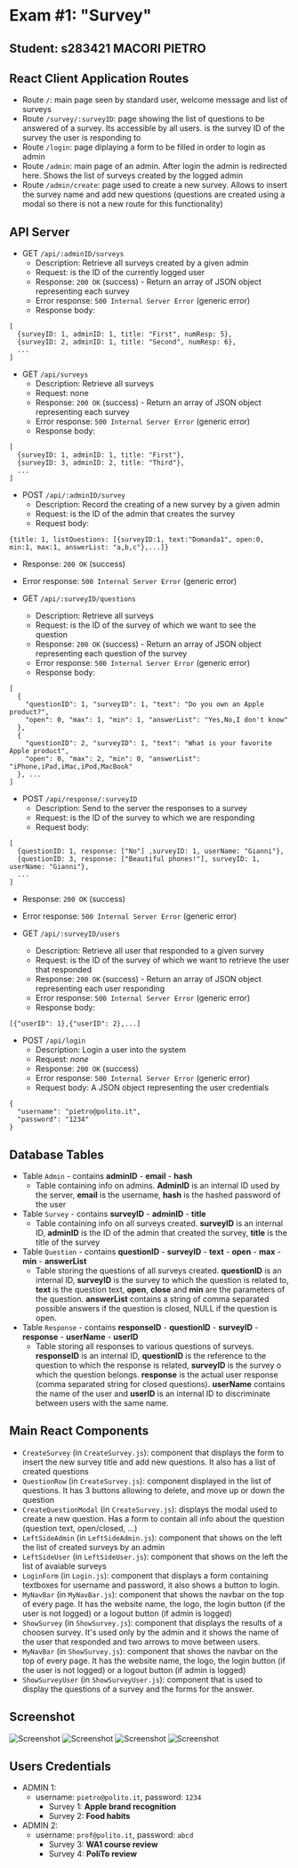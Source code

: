 # Exam #1: "Survey"
## Student: s283421 MACORI PIETRO 

## React Client Application Routes

- Route `/`: main page seen by standard user, welcome message and list of surveys
- Route `/survey/:surveyID`: page showing the list of questions to be answered of a survey. Its accessible by all users. <surveyID> is the survey ID of the survey the user is responding to
- Route `/login`: page diplaying a form to be filled in order to login as admin
- Route `/admin`: main page of an admin. After login the admin is redirected here. Shows the list of surveys created by the logged admin
- Route `/admin/create`: page used to create a new survey. Allows to insert the survey name and add new questions (questions are created using a modal so there is not a new route for this functionality)


## API Server

- GET `/api/:adminID/surveys`
  - Description: Retrieve all surveys created by a given admin
  - Request: <adminID> is the ID of the currently logged user
  - Response: `200 OK` (success) - Return an array of JSON object representing each survey <br/>
  - Error response: `500 Internal Server Error` (generic error)
  - Response body:
```
[
  {surveyID: 1, adminID: 1, title: "First", numResp: 5},
  {surveyID: 2, adminID: 1, title: "Second", numResp: 6},
  ...
]
```

- GET `/api/surveys`
  - Description: Retrieve all surveys
  - Request: none
  - Response: `200 OK` (success) - Return an array of JSON object representing each survey <br/>
  - Error response: `500 Internal Server Error` (generic error)
  - Response body:
```
[
  {surveyID: 1, adminID: 1, title: "First"},
  {surveyID: 3, adminID: 2, title: "Third"},
  ...
]
```
  

- POST `/api/:adminID/survey`
  - Description: Record the creating of a new survey by a given admin
  - Request: <adminID> is the ID of the admin that creates the survey
  - Request body:

```
{title: 1, listQuestions: [{surveyID:1, text:"Domanda1", open:0, min:1, max:1, answerList: "a,b,c"},...]}
```
  - Response: `200 OK` (success) <br/>
  - Error response: `500 Internal Server Error` (generic error)


- GET `/api/:surveyID/questions`
  - Description: Retrieve all surveys
  - Request: <surveyID> is the ID of the survey of which we want to see the question
  - Response: `200 OK` (success) - Return an array of JSON object representing each question of the survey <br/>
  - Error response: `500 Internal Server Error` (generic error)
  - Response body:
```
[
  {
    "questionID": 1, "surveyID": 1, "text": "Do you own an Apple product?",
    "open": 0, "max": 1, "min": 1, "answerList": "Yes,No,I don't know"
  },
  {
    "questionID": 2, "surveyID": 1, "text": "What is your favorite Apple product",
    "open": 0, "max": 2, "min": 0, "answerList": "iPhone,iPad,iMac,iPod,MacBook"
  }, ...
]
```
- POST `/api/response/:surveyID`
  - Description: Send to the server the responses to a survey
  - Request: <surveyID> is the ID of the survey to which we are responding
  - Request body:
```
[
  {questionID: 1, response: ["No"] ,surveyID: 1, userName: "Gianni"},
  {questionID: 3, response: ["Beautiful phones!"], surveyID: 1, userName: "Gianni"},
  ...
]
```
  - Response: `200 OK` (success) <br/>
  - Error response: `500 Internal Server Error` (generic error)

- GET `/api/:surveyID/users`
  - Description: Retrieve all user that responded to a given survey
  - Request: <surveyID> is the ID of the survey of which we want to retrieve the user that responded
  - Response: `200 OK` (success) - Return an array of JSON object representing each user responding <br/>
  - Error response: `500 Internal Server Error` (generic error)
  - Response body:
```
[{"userID": 1},{"userID": 2},...]
```

- POST `/api/login`
  - Description: Login a user into the system
  - Request: *none*
  - Response: `200 OK` (success)<br/>
  - Error response: `500 Internal Server Error` (generic error)<br/>
  - Request body: A JSON object representing the user credentials

```
{
  "username": "pietro@polito.it",
  "password": "1234"
}
```


## Database Tables

- Table `Admin` - contains **adminID** - **email** - **hash**
  - Table containing info on admins. **AdminID** is an internal ID used by the server, **email** is the username, **hash** is the hashed password of the user
- Table `Survey` - contains **surveyID** - **adminID** - **title**
  - Table containing info on all surveys created. **surveyID** is an internal ID, **adminID** is the ID of the admin that created the survey, **title** is the title of the survey
- Table `Question` - contains **questionID** - **surveyID** - **text** - **open** - **max** - **min** - **answerList**
  - Table storing the questions of all surveys created. **questionID** is an internal ID, **surveyID** is the survey to which the question is related to, **text** is the question text, **open**, **close** and **min** are the parameters of the question. **answerList** contains a string of comma separated possible answers if the question is closed, NULL if the question is open.
- Table `Response` - contains **responseID** - **questionID** - **surveyID** - **response** - **userName** - **userID**
  - Table storing all responses to various questions of surveys. **responseID** is an internal ID, **questionID** is the reference to the question to which the response is related, **surveyID** is the survey o which the question belongs. **response** is the actual user response (comma separated string for closed questions). **userName** contains the name of the user and **userID** is an internal ID to discriminate between users with the same name.

## Main React Components

- `CreateSurvey` (in `CreateSurvey.js`): component that displays the form to insert the new survey title and add new questions. It also has a list of created questions
- `QuestionRow` (in `CreateSurvey.js`): component displayed in the list of questions. It has 3 buttons allowing to delete, and move up or down the question
- `CreateQuestionModal` (in `CreateSurvey.js`): displays the modal used to create a new question. Has a form to contain all info about the question (question text, open/closed, ...) 
- `LeftSideAdmin` (in `LeftSideAdmin.js`): component that shows on the left the list of created surveys by an admin
- `LeftSideUser` (in `LeftSideUser.js`): component that shows on the left the list of avaiable surveys
- `LoginForm` (in `Login.js`): component that displays a form containing textboxes for username and password, it also shows a button to login.
- `MyNavBar` (in `MyNavBar.js`): component that shows the navbar on the top of every page. It has the website name, the logo, the login button (if the user is not logged) or a logout button (if admin is logged)
- `ShowSurvey` (in `ShowSurvey.js`): component that displays the results of a choosen survey. It's used only by the admin and it shows the name of the user that responded and two arrows to move between users.
- `MyNavBar` (in `ShowSurvey.js`): component that shows the navbar on the top of every page. It has the website name, the logo, the login button (if the user is not logged) or a logout button (if admin is logged)
- `ShowSurveyUser` (in `ShowSurveyUser.js`): component that is used to display the questions of a survey and the forms for the answer.

## Screenshot

![Screenshot](./img/empty.png)
![Screenshot](./img/open.png)
![Screenshot](./img/close.png)
![Screenshot](./img/final.png)


## Users Credentials

- ADMIN 1:
  - username: `pietro@polito.it`, password: `1234`
    - Survey 1: **Apple brand recognition**
    - Survey 2: **Food habits**
- ADMIN 2:
  - username: `prof@polito.it`, password: `abcd`
    - Survey 3: **WA1 course review**
    - Survey 4: **PoliTo review**
